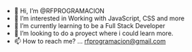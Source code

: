 - 👋 Hi, I’m @RFPROGRAMACION
- 👀 I’m interested in Working with JavaScript, CSS and more
- 🌱 I’m currently learning to be a Full Stack Developer
- 💞️ I’m looking to do a proyect where i could learn more.
- 📫 How to reach me? ... rfprogramacion@gmail.com

<!---
RFPROGRAMACION/RFPROGRAMACION is a ✨ special ✨ repository because its `README.md` (this file) appears on your GitHub profile.
You can click the Preview link to take a look at your changes.
--->
